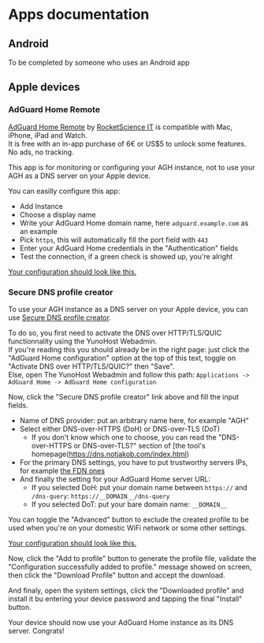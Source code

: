 # Apps documentation

## Android

To be completed by someone who uses an Android app

## Apple devices

### AdGuard Home Remote

[AdGuard Home Remote](https://apps.apple.com/app/id1543143740) by [RocketScience IT](https://rocketscience-it.nl/) is compatible with Mac, iPhone, iPad and Watch.  
It is free with an in-app purchase of 6€ or US$5 to unlock some features. No ads, no tracking.

This app is for monitoring or configuring your AGH instance, not to use your AGH as a DNS server on your Apple device.

You can easilly configure this app:

- Add Instance
- Choose a display name
- Write your AdGuard Home domain name, here `adguard.example.com` as an example
- Pick `https`, this will automatically fill the port field with `443`
- Enter your AdGuard Home credentials in the "Authentication" fields
- Test the connection, if a green check is showed up, you're alright

[Your configuration should look like this.](https://raw.githubusercontent.com/YunoHost-Apps/adguardhome_ynh/master/doc/screenshots/apps/AGH-remote.PNG)

### Secure DNS profile creator

To use your AGH instance as a DNS server on your Apple device, you can use [Secure DNS profile creator](https://dns.notjakob.com/index.html).

To do so, you first need to activate the DNS over HTTP/TLS/QUIC functionnality using the YunoHost Webadmin.  
If you're reading this you should already be in the right page: just click the "AdGuard Home configuration" option at the top of this text, toggle on "Activate DNS over HTTP/TLS/QUIC?" then "Save".  
Else, open The YunoHost Webadmin and follow this path: `Applications -> AdGuard Home -> AdGuard Home configuration`

Now, click the "Secure DNS profile creator" link above and fill the input fields.

- Name of DNS provider: put an arbitrary name here, for example "AGH"
- Select either DNS-over-HTTPS (DoH) or DNS-over-TLS (DoT)
  - If you don't know which one to choose, you can read the "DNS-over-HTTPS or DNS-over-TLS?" section of [the tool's homepage(https://dns.notjakob.com/index.html)
- For the primary DNS settings, you have to put trustworthy servers IPs, for example [the FDN ones](https://www.fdn.fr/actions/dns/)
- And finally the setting for your AdGuard Home server URL:
  - If you selected DoH: put your domain name between `https://` and `/dns-query`: `https://__DOMAIN__/dns-query`
  - If you selected DoT: put your bare domain name: `__DOMAIN__`

You can toggle the "Advanced" button to exclude the created profile to be used when you're on your domestic WiFi network or some other settings.

[Your configuration should look like this.](https://raw.githubusercontent.com/YunoHost-Apps/adguardhome_ynh/master/doc/screenshots/apps/DNS-profile-creator.jpeg)

Now, click the "Add to profile" button to generate the profile file, validate the "Configuration successfully added to profile." message showed on screen, then click the "Download Profile" button and accept the download.

And finaly, open the system settings, click the "Downloaded profile" and install it bu entering your device password and tapping the final "Install" button.

Your device should now use your AdGuard Home instance as its DNS server. Congrats!
